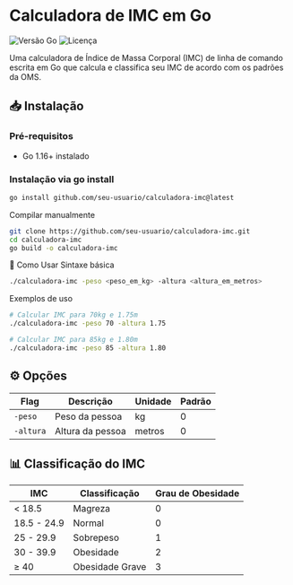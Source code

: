 # Calculadora de IMC em Go

![Versão Go](https://img.shields.io/badge/go-1.16+-00ADD8?style=for-the-badge&logo=go)
![Licença](https://img.shields.io/badge/license-MIT-green?style=for-the-badge)

Uma calculadora de Índice de Massa Corporal (IMC) de linha de comando escrita em Go que calcula e classifica seu IMC de acordo com os padrões da OMS.

## 📥 Instalação

### Pré-requisitos
- Go 1.16+ instalado

### Instalação via go install
```bash
go install github.com/seu-usuario/calculadora-imc@latest
```
Compilar manualmente
```bash
git clone https://github.com/seu-usuario/calculadora-imc.git
cd calculadora-imc
go build -o calculadora-imc
```
🚀 Como Usar
Sintaxe básica
```bash
./calculadora-imc -peso <peso_em_kg> -altura <altura_em_metros>
```
Exemplos de uso
```bash
# Calcular IMC para 70kg e 1.75m
./calculadora-imc -peso 70 -altura 1.75

# Calcular IMC para 85kg e 1.80m
./calculadora-imc -peso 85 -altura 1.80
```
## ⚙️ Opções

| Flag       | Descrição               | Unidade  | Padrão |
|------------|-------------------------|----------|--------|
| `-peso`    | Peso da pessoa          | kg       | 0      |
| `-altura`  | Altura da pessoa        | metros   | 0      |

## 📊 Classificação do IMC

| IMC          | Classificação          | Grau de Obesidade |
|--------------|------------------------|-------------------|
| < 18.5       | Magreza                | 0                 |
| 18.5 - 24.9  | Normal                 | 0                 |
| 25 - 29.9    | Sobrepeso              | 1                 |
| 30 - 39.9    | Obesidade              | 2                 |
| ≥ 40         | Obesidade Grave        | 3                 |
